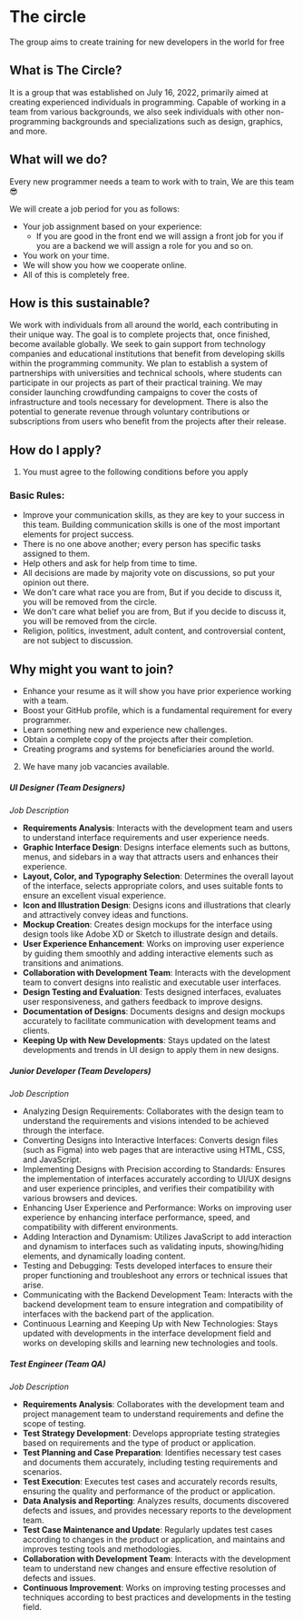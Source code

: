 # The circle
The group aims to create training for new developers in the world for free

## What is The Circle? 
It is a group that was established on July 16, 2022, primarily aimed at creating experienced individuals in programming. Capable of working in a team from various backgrounds, we also seek individuals with other non-programming backgrounds and specializations such as design, graphics, and more.

## What will we do?
Every new programmer needs a team to work with to train, We are this team 😎

We will create a job period for you as follows:
* Your job assignment based on your experience:
  * If you are good in the front end we will assign a front job for you if you are a backend we will assign a role for you and so on.
* You work on your time.
* We will show you how we cooperate online.
* All of this is completely free.

## How is this sustainable?
We work with individuals from all around the world, each contributing in their unique way. The goal is to complete projects that, once finished, become available globally. We seek to gain support from technology companies and educational institutions that benefit from developing skills within the programming community. We plan to establish a system of partnerships with universities and technical schools, where students can participate in our projects as part of their practical training. We may consider launching crowdfunding campaigns to cover the costs of infrastructure and tools necessary for development. There is also the potential to generate revenue through voluntary contributions or subscriptions from users who benefit from the projects after their release.

## How do I apply?
1. You must agree to the following conditions before you apply

### Basic Rules:
* Improve your communication skills, as they are key to your success in this team. Building communication skills is one of the most important elements for project success.
* There is no one above another; every person has specific tasks assigned to them.
* Help others and ask for help from time to time.
* All decisions are made by majority vote on discussions, so put your opinion out there.
* We don't care what race you are from, But if you decide to discuss it, you will be removed from the circle.
* We don't care what belief you are from, But if you decide to discuss it, you will be removed from the circle.
* Religion, politics, investment, adult content, and controversial content, are not subject to discussion.

## Why might you want to join?
* Enhance your resume as it will show you have prior experience working with a team.
* Boost your GitHub profile, which is a fundamental requirement for every programmer.
* Learn something new and experience new challenges.
* Obtain a complete copy of the projects after their completion.
* Creating programs and systems for beneficiaries around the world.

2. We have many job vacancies available.
##### UI Designer (Team Designers)
*Job Description*
- **Requirements Analysis**: Interacts with the development team and users to understand interface requirements and user experience needs.
- **Graphic Interface Design**: Designs interface elements such as buttons, menus, and sidebars in a way that attracts users and enhances their experience.
- **Layout, Color, and Typography Selection**: Determines the overall layout of the interface, selects appropriate colors, and uses suitable fonts to ensure an excellent visual experience.
- **Icon and Illustration Design**: Designs icons and illustrations that clearly and attractively convey ideas and functions.
- **Mockup Creation**: Creates design mockups for the interface using design tools like Adobe XD or Sketch to illustrate design and details.
- **User Experience Enhancement**: Works on improving user experience by guiding them smoothly and adding interactive elements such as transitions and animations.
- **Collaboration with Development Team**: Interacts with the development team to convert designs into realistic and executable user interfaces.
- **Design Testing and Evaluation**: Tests designed interfaces, evaluates user responsiveness, and gathers feedback to improve designs.
- **Documentation of Designs**: Documents designs and design mockups accurately to facilitate communication with development teams and clients.
- **Keeping Up with New Developments**: Stays updated on the latest developments and trends in UI design to apply them in new designs.

##### Junior Developer (Team Developers)
*Job Description*
* Analyzing Design Requirements: Collaborates with the design team to understand the requirements and visions intended to be achieved through the interface.
* Converting Designs into Interactive Interfaces: Converts design files (such as Figma) into web pages that are interactive using HTML, CSS, and JavaScript.
* Implementing Designs with Precision according to Standards: Ensures the implementation of interfaces accurately according to UI/UX designs and user experience principles, and verifies their compatibility with various browsers and devices.
* Enhancing User Experience and Performance: Works on improving user experience by enhancing interface performance, speed, and compatibility with different environments.
* Adding Interaction and Dynamism: Utilizes JavaScript to add interaction and dynamism to interfaces such as validating inputs, showing/hiding elements, and dynamically loading content.
* Testing and Debugging: Tests developed interfaces to ensure their proper functioning and troubleshoot any errors or technical issues that arise.
* Communicating with the Backend Development Team: Interacts with the backend development team to ensure integration and compatibility of interfaces with the backend part of the application.
* Continuous Learning and Keeping Up with New Technologies: Stays updated with developments in the interface development field and works on developing skills and learning new technologies and tools.

##### Test Engineer (Team QA)
*Job Description*
- **Requirements Analysis**: Collaborates with the development team and project management team to understand requirements and define the scope of testing.
- **Test Strategy Development**: Develops appropriate testing strategies based on requirements and the type of product or application.
- **Test Planning and Case Preparation**: Identifies necessary test cases and documents them accurately, including testing requirements and scenarios.
- **Test Execution**: Executes test cases and accurately records results, ensuring the quality and performance of the product or application.
- **Data Analysis and Reporting**: Analyzes results, documents discovered defects and issues, and provides necessary reports to the development team.
- **Test Case Maintenance and Update**: Regularly updates test cases according to changes in the product or application, and maintains and improves testing tools and methodologies.
- **Collaboration with Development Team**: Interacts with the development team to understand new changes and ensure effective resolution of defects and issues.
- **Continuous Improvement**: Works on improving testing processes and techniques according to best practices and developments in the testing field.
